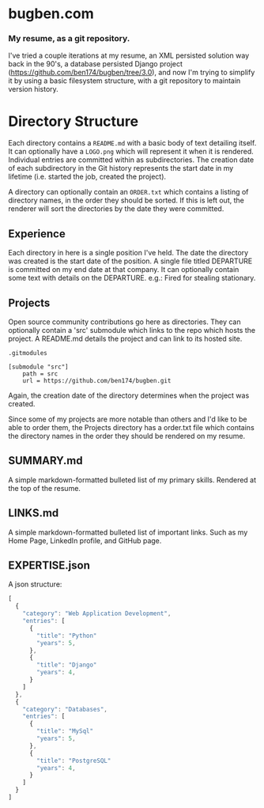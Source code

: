 bugben.com
==========

### My resume, as a git repository.

I've tried a couple iterations at my resume, an XML persisted solution
way back in the 90's, a database persisted Django project
(https://github.com/ben174/bugben/tree/3.0), and now I'm trying to simplify
it by using a basic filesystem structure, with a git repository to
maintain version history.

Directory Structure
===================

Each directory contains a `README.md` with a basic body of text detailing itself.
It can optionally have a `LOGO.png` which will represent it when it is rendered.
Individual entries are committed within as subdirectories.  The creation date
of each subdirectory in the Git history represents the start date in my
lifetime (i.e. started the job, created the project).

A directory can optionally contain an `ORDER.txt` which contains a listing of
directory names, in the order they should be sorted. If this is left out,
the renderer will sort the directories by the date they were committed.


Experience
----------

Each directory in here is a single position I've held. The date the directory
was created is the start date of the position. A single file titled DEPARTURE
is committed on my end date at that company. It can optionally contain some
text with details on the DEPARTURE. e.g.: Fired for stealing stationary.


Projects
--------

Open source community contributions go here as directories. They can
optionally contain a 'src' submodule which links to the repo which hosts
the project. A README.md details the project and can link to its hosted site.

    .gitmodules

    [submodule "src"]
        path = src
        url = https://github.com/ben174/bugben.git

Again, the creation date of the directory determines when the project was
created.

Since some of my projects are more notable than others and I'd like to be
able to order them, the Projects directory has a order.txt file which
contains the directory names in the order they should be rendered on my resume.

SUMMARY.md
----------
A simple markdown-formatted bulleted list of my primary skills. Rendered at the
top of the resume.

LINKS.md
----------
A simple markdown-formatted bulleted list of important links. Such as my Home
Page, LinkedIn profile, and GitHub page.

EXPERTISE.json
--------------

A json structure:

```javascript
[
  {
    "category": "Web Application Development",
    "entries": [
      {
        "title": "Python"
        "years": 5,
      },
      {
        "title": "Django"
        "years": 4,
      }
    ]
  },
  {
    "category": "Databases",
    "entries": [
      {
        "title": "MySql"
        "years": 5,
      },
      {
        "title": "PostgreSQL"
        "years": 4,
      }
    ]
  }
]
```
